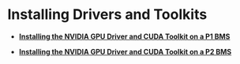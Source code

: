 # Installing Drivers and Toolkits<a name="EN-US_TOPIC_0095251849"></a>

-   **[Installing the NVIDIA GPU Driver and CUDA Toolkit on a P1 BMS](installing-the-nvidia-gpu-driver-and-cuda-toolkit-on-a-p1-bms.md)**  

-   **[Installing the NVIDIA GPU Driver and CUDA Toolkit on a P2 BMS](installing-the-nvidia-gpu-driver-and-cuda-toolkit-on-a-p2-bms.md)**  


